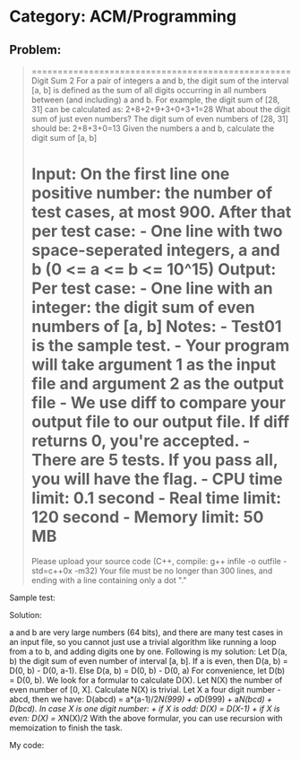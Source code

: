 # Category: ACM/Programming

## Problem:

> ==================================================
>            Digit Sum 2
> For a pair of integers a and b, the digit sum of
> the interval [a, b] is defined as the sum of all
> digits occurring in all numbers between
> (and including) a and b.
> For example, the digit sum of [28, 31] can be
> calculated as:
>          2+8+2+9+3+0+3+1=28
> What about the digit sum of just even numbers?
> The digit sum of even numbers of [28, 31] should be:
>             2+8+3+0=13
> Given the numbers a and b, calculate the digit sum
> of [a, b]
> 
> Input:
>     On the first line one positive number: the 
>     number of test cases, at most 900. After
>     that per test case:
>       - One line with two space-seperated integers,
>       a and b (0 <= a <= b <= 10^15)
> Output:
>     Per test case:
>       - One line with an integer: the digit sum of
>       even numbers of [a, b]
> Notes:
>     - Test01 is the sample test.
>     - Your program will take argument 1 as the
>     input file and argument 2 as the output file
>     - We use diff to compare your output file to our
>     output file. If diff returns 0, you're accepted.
>     - There are 5 tests. If you pass all, you will
>     have the flag.
>     - CPU time limit: 0.1 second
>     - Real time limit: 120 second
>     - Memory limit: 50 MB
> ==================================================
> Please upload your source code
> (C++, compile: g++ infile -o outfile -std=c++0x -m32)
> Your file must be no longer than 300 lines,
> and ending with a line containing only a dot "."

Sample test: 

Solution:

a and b are very large numbers (64 bits), and there are many test cases in an input file, so you cannot just use a trivial algorithm like running a loop from a to b, and adding digits one by one. Following is my solution:
	Let D(a, b) the digit sum of even number of interval [a, b]. 
	If a is even, then D(a, b) = D(0, b) - D(0, a-1).
	Else D(a, b) = D(0, b) - D(0, a)
	For convenience, let D(b) = D(0, b).
	We look for a formular to calculate D(X). Let N(X) the number of even number of [0, X]. Calculate N(X) is trivial.
	Let X a four digit number - abcd, then we have:
		D(abcd) = a*(a-1)/2*N(999) + a*D(999) + a*N(bcd) + D(bcd).
	In case X is one digit number:
		+ if X is odd: D(X) = D(X-1)
		+ if X is even: D(X) = X*N(X)/2 
	With the above formular, you can use recursion with memoization to finish the task.
	
My code:
	
